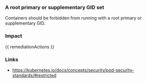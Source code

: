 
### A root primary or supplementary GID set
Containers should be forbidden from running with a root primary or supplementary GID.

### Impact
<!-- Add Impact here -->

<!-- DO NOT CHANGE -->
{{ remediationActions }}

### Links
- https://kubernetes.io/docs/concepts/security/pod-security-standards/#restricted

